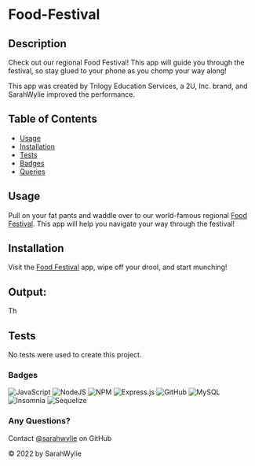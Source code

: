 # Food-Festival

## Description
Check out our regional Food Festival! This app will guide you through the festival, so stay glued to your phone as you chomp your way along!

This app was created by Trilogy Education Services, a 2U, Inc. brand, and SarahWylie improved the performance.

## Table of Contents
* [Usage](#usage)
* [Installation](#installation)
* [Tests](#tests)
* [Badges](#badges)
* [Queries](#any-questions)

## Usage
Pull on your fat pants and waddle over to our world-famous regional [Food Festival](https://sarahwylie.github.io/Food-Festival/). This app will help you navigate your way through the festival!

## Installation
Visit the [Food Festival](https://sarahwylie.github.io/Food-Festival/) app, wipe off your drool, and start munching!

## Output:
Th

## Tests
No tests were used to create this project.

### Badges
![JavaScript](https://img.shields.io/badge/javascript-%23323330.svg?style=for-the-badge&logo=javascript&logoColor=%23F7DF1E)
![NodeJS](https://img.shields.io/badge/node.js-6DA55F?style=for-the-badge&logo=node.js&logoColor=white)
![NPM](https://img.shields.io/badge/NPM-%23000000.svg?style=for-the-badge&logo=npm&logoColor=white)
![Express.js](https://img.shields.io/badge/express.js-%23404d59.svg?style=for-the-badge&logo=express&logoColor=%2361DAFB)
![GitHub](https://img.shields.io/badge/github-%23121011.svg?style=for-the-badge&logo=github&logoColor=white)
![MySQL](https://img.shields.io/badge/mysql-%2300f.svg?style=for-the-badge&logo=mysql&logoColor=white)
![Insomnia](https://img.shields.io/badge/Insomnia-black?style=for-the-badge&logo=insomnia&logoColor=5849BE)
![Sequelize](https://img.shields.io/badge/Sequelize-52B0E7?style=for-the-badge&logo=Sequelize&logoColor=white)

### Any Questions?
Contact [@sarahwylie](https://github.com/sarahwylie) on GitHub

© 2022 by SarahWylie
